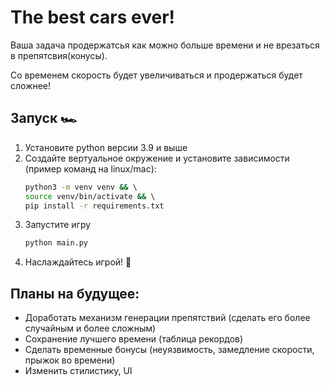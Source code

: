 # The best cars ever!

Ваша задача продержатсья как можно больше времени и не врезаться в препятсвия(конусы).

Со временем скорость будет увеличиваться и продержаться будет сложнее!

## Запуск 🏎️

1. Установите python версии 3.9 и выше
2. Создайте вертуальное окружение и установите зависимости (пример команд на linux/mac):
    ```bash
    python3 -m venv venv && \ 
    source venv/bin/activate && \ 
    pip install -r requirements.txt
    ```
3. Запустите игру
    ```bash
    python main.py
    ```
4. Наслаждайтесь игрой! 🎊

## Планы на будущее:

- Доработать механизм генерации препятствий (сделать его более случайным и более сложным)
- Сохранение лучшего времени (таблица рекордов)
- Сделать временные бонусы (неуязвимость, замедление скорости, прыжок во времени)
- Изменить стилистику, UI
